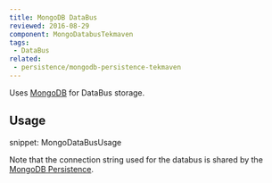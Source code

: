 ```yaml
---
title: MongoDB DataBus
reviewed: 2016-08-29
component: MongoDatabusTekmaven
tags:
 - DataBus
related:
 - persistence/mongodb-persistence-tekmaven
---
```


Uses [MongoDB](https://www.mongodb.com/) for DataBus storage.


## Usage

snippet: MongoDataBusUsage


Note that the connection string used for the databus is shared by the [MongoDB Persistence](/persistence/mongodb-persistence-tekmaven).